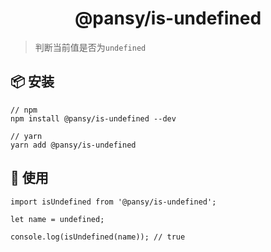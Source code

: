 <h1 align="center">@pansy/is-undefined</h1>

> 判断当前值是否为`undefined`

## 📦 安装

```
// npm
npm install @pansy/is-undefined --dev

// yarn
yarn add @pansy/is-undefined

```

## 🔨 使用

```
import isUndefined from '@pansy/is-undefined';

let name = undefined;

console.log(isUndefined(name)); // true
```

